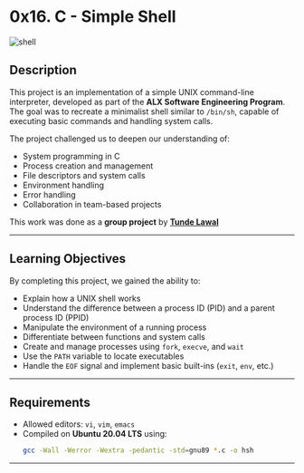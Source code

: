# 0x16. C - Simple Shell




![shell](https://github.com/user-attachments/assets/0407a16d-8bd6-498b-a9e9-85052f854f67)

## Description
This project is an implementation of a simple UNIX command-line interpreter, developed as part of the **ALX Software Engineering Program**.  
The goal was to recreate a minimalist shell similar to `/bin/sh`, capable of executing basic commands and handling system calls.  

The project challenged us to deepen our understanding of:
- System programming in C
- Process creation and management
- File descriptors and system calls
- Environment handling
- Error handling
- Collaboration in team-based projects

This work was done as a **group project** by **[Tunde Lawal](https://github.com/your-github)**

---

## Learning Objectives
By completing this project, we gained the ability to:
- Explain how a UNIX shell works
- Understand the difference between a process ID (PID) and a parent process ID (PPID)
- Manipulate the environment of a running process
- Differentiate between functions and system calls
- Create and manage processes using `fork`, `execve`, and `wait`
- Use the `PATH` variable to locate executables
- Handle the `EOF` signal and implement basic built-ins (`exit`, `env`, etc.)

---

## Requirements
- Allowed editors: `vi`, `vim`, `emacs`
- Compiled on **Ubuntu 20.04 LTS** using:
  ```bash
  gcc -Wall -Werror -Wextra -pedantic -std=gnu89 *.c -o hsh

---
